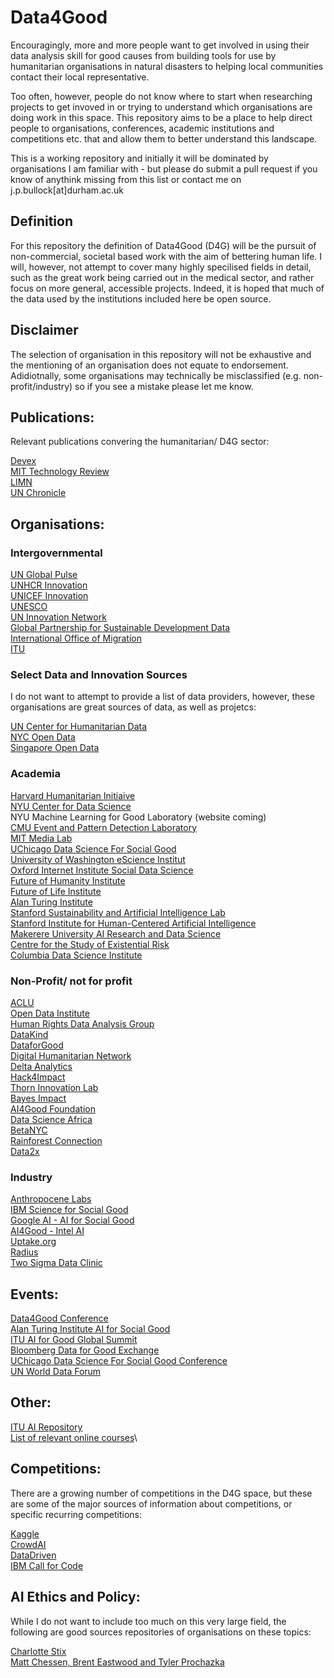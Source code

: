 # Data4Good

Encouragingly, more and more people want to get involved in using their data analysis skill for good causes from building tools for use by humanitarian organisations in natural disasters to helping local communities contact their local representative.

Too often, however, people do not know where to start when researching projects to get invoved in or trying to understand which organisations are doing work in this space. This repository aims to be a place to help direct people to organisations, conferences, academic institutions and competitions etc. that and allow them to better understand this landscape.

This is a working repository and initially it will be dominated by organisations I am familiar with - but please do submit a pull request if you know of anythink missing from this list or contact me on j.p.bullock[at]durham.ac.uk

## Definition

For this repository the definition of Data4Good (D4G) will be the pursuit of non-commercial, societal based work with the aim of bettering human life. I will, however, not attempt to cover many highly specilised fields in detail, such as the great work being carried out in the medical sector, and rather focus on more general, accessible projects. Indeed, it is hoped that much of the data used by the institutions included here be open source.

## Disclaimer

The selection of organisation in this repository will not be exhaustive and the mentioning of an organisation does not equate to endorsement. Adidiotnally, some organisations may technically be misclassified (e.g. non-profit/industry) so if you see a mistake please let me know.

## Publications:

Relevant publications convering the humanitarian/ D4G sector:

[Devex](https://devex.com)\
[MIT Technology Review](https://www.technologyreview.com)\
[LIMN](https://limn.it)\
[UN Chronicle](https://unchronicle.un.org)

## Organisations:

### Intergovernmental

[UN Global Pulse](https://www.unglobalpulse.org)\
[UNHCR Innovation](https://www.unhcr.org/innovation/)\
[UNICEF Innovation](https://www.unicef.org/innovation/)\
[UNESCO](https://en.unesco.org/artificial-intelligence)\
[UN Innovation Network](https://www.uninnovation.network)\
[Global Partnership for Sustainable Development Data](http://www.data4sdgs.org/index.php/)\
[International Office of Migration](https://www.iom.int)\
[ITU](https://www.itu.int/en/Pages/default.aspx)

### Select Data and Innovation Sources

I do not want to attempt to provide a list of data providers, however, these organisations are great sources of data, as well as projetcs:

[UN Center for Humanitarian Data](https://centre.humdata.org)\
[NYC Open Data](https://opendata.cityofnewyork.us)\
[Singapore Open Data](https://data.gov.sg)

### Academia

[Harvard Humanitarian Initiaive](https://hhi.harvard.edu)\
[NYU Center for Data Science](https://cds.nyu.edu)\
NYU Machine Learning for Good Laboratory (website coming)\
[CMU Event and Pattern Detection Laboratory](https://epdlab.heinz.cmu.edu)\
[MIT Media Lab](https://www.media.mit.edu)\
[UChicago Data Science For Social Good](https://dssg.uchicago.edu)\
[University of Washington eScience Institut](https://escience.washington.edu/escience-research-features/)\
[Oxford Internet Institute Social Data Science](https://www.oii.ox.ac.uk/research/social-data-science/)\
[Future of Humanity Institute](https://www.fhi.ox.ac.uk)\
[Future of Life Institute](https://futureoflife.org)\
[Alan Turing Institute](https://www.turing.ac.uk/collaborate-turing/data-science-social-good)\
[Stanford Sustainability and Artificial Intelligence Lab](http://sustain.stanford.edu/predicting-poverty/)\
[Stanford Institute for Human-Centered Artificial Intelligence](https://hai.stanford.edu)\
[Makerere University AI Research and Data Science](http://air.ug)\
[Centre for the Study of Existential Risk](https://www.cser.ac.uk)\
[Columbia Data Science Institute](https://datascience.columbia.edu/data-for-good-preface)
 

### Non-Profit/ not for profit

[ACLU](https://www.aclu.org)\
[Open Data Institute](https://theodi.org)\
[Human Rights Data Analysis Group](https://hrdag.org)\
[DataKind](https://www.datakind.org)\
[DataforGood](https://dataforgood.ca)\
[Digital Humanitarian Network](http://digitalhumanitarians.com)\
[Delta Analytics](http://www.deltanalytics.org)\
[Hack4Impact](https://hack4impact.org)\
[Thorn Innovation Lab](https://www.thorn.org)\
[Bayes Impact](https://www.bayesimpact.org/en/)\
[AI4Good Foundation](https://ai4good.org)\
[Data Science Africa](http://www.datascienceafrica.org)\
[BetaNYC](https://beta.nyc)\
[Rainforest Connection](https://rfcx.org/home)\
[Data2x](https://www.data2x.org)

### Industry

[Anthropocene Labs](https://www.anthropo.co)\
[IBM Science for Social Good](https://www.research.ibm.com/science-for-social-good/)\
[Google AI - AI for Social Good](https://ai.google/social-good)\
[AI4Good - Intel AI](https://www.intel.ai/ai4socialgood/#gs.17chy5)\
[Uptake.org](https://www.uptake.org/index.html)\
[Radius](https://radius.com/data-for-good/)\
[Two Sigma Data Clinic](https://www.twosigma.com/about/data-clinic/)

## Events:

[Data4Good Conference](https://www.data4goodconf.org.uk)\
[Alan Turing Institute AI for Social Good](https://www.turing.ac.uk/events/ai-social-good)\
[ITU AI for Good Global Summit](https://www.itu.int/en/ITU-T/AI/2018/Pages/default.aspx)\
[Bloomberg Data for Good Exchange](https://www.bloomberg.com/company/d4gx/)\
[UChicago Data Science For Social Good Conference](https://dssg.uchicago.edu/data-science-for-social-good-conference-2017/agenda/)\
[UN World Data Forum](https://undataforum.org)

## Other:
[ITU AI Repository](https://www.itu.int/en/ITU-T/AI/Pages/ai-repository.aspx)\
[List of relevant online courses](https://docs.google.com/document/d/1ZGv2QmnBGZMwpK4wll6-RwyCc9WAnniua_Bmbq1IedQ/edit)\

## Competitions:

There are a growing number of competitions in the D4G space, but these are some of the major sources of information about competitions, or specific recurring competitions:

[Kaggle](https://www.kaggle.com)\
[CrowdAI](https://www.crowdai.org)\
[DataDriven](https://www.drivendata.org)\
[IBM Call for Code](https://callforcode.org)

## AI Ethics and Policy:

While I do not want to include too much on this very large field, the following are good sources repositories of organisations on these topics:

[Charlotte Stix](https://www.charlottestix.com/ai-policy-resources)\
[Matt Chessen, Brent Eastwood and Tyler Prochazka](https://docs.google.com/document/d/1DtzQsNBhkbo4TIYceMuKU2_55v2yfdLq0bC_xAW0HC4/pub)
